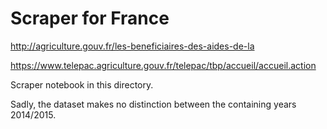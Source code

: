 Scraper for France
=========================

<http://agriculture.gouv.fr/les-beneficiaires-des-aides-de-la>


<https://www.telepac.agriculture.gouv.fr/telepac/tbp/accueil/accueil.action>

Scraper notebook in this directory.

Sadly, the dataset makes no distinction between the containing years 2014/2015.
